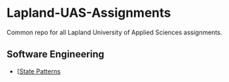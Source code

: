 # Lapland-UAS-Assignments
Common repo for all Lapland University of Applied Sciences assignments.

## Software Engineering
- [[State Patterns](https://github.com/japsuu/Lapland-UAS-Assignments/tree/master/Software%20Engineering/Unity%202D/Assets/StatePattern)
